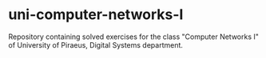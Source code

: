 # uni-computer-networks-I

Repository containing solved exercises for the class "Computer Networks I" of University of Piraeus, Digital Systems department.

